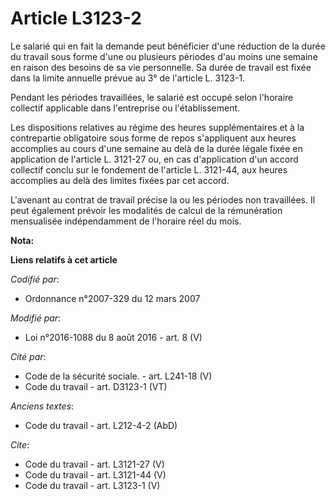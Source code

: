 # Article L3123-2

Le salarié qui en fait la demande peut bénéficier d'une réduction de la durée du travail sous forme d'une ou plusieurs
périodes d'au moins une semaine en raison des besoins de sa vie personnelle. Sa durée de travail est fixée dans la limite
annuelle prévue au 3° de l'article L. 3123-1. 

Pendant les périodes travaillées, le salarié est occupé selon l'horaire collectif applicable dans l'entreprise ou
l'établissement. 

Les dispositions relatives au régime des heures supplémentaires et à la contrepartie obligatoire sous forme de repos
s'appliquent aux heures accomplies au cours d'une semaine au delà de la durée légale fixée en application de l'article L.
3121-27 ou, en cas d'application d'un accord collectif conclu sur le fondement de l'article L. 3121-44, aux heures accomplies
au delà des limites fixées par cet accord. 

L'avenant au contrat de travail précise la ou les périodes non travaillées. Il peut également prévoir les modalités de calcul
de la rémunération mensualisée indépendamment de l'horaire réel du mois.

**Nota:**



**Liens relatifs à cet article**

_Codifié par_:

  - Ordonnance n°2007-329 du 12 mars 2007

_Modifié par_:

  - Loi n°2016-1088 du 8 août 2016 - art. 8 (V)

_Cité par_:

  - Code de la sécurité sociale. - art. L241-18 (V)
  - Code du travail - art. D3123-1 (VT)

_Anciens textes_:

  - Code du travail - art. L212-4-2 (AbD)

_Cite_:

  - Code du travail - art. L3121-27 (V)
  - Code du travail - art. L3121-44 (V)
  - Code du travail - art. L3123-1 (V)
